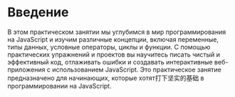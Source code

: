 # Введение

В этом практическом занятии мы углубимся в мир программирования на JavaScript и изучим различные концепции, включая переменные, типы данных, условные операторы, циклы и функции. С помощью практических упражнений и проектов вы научитесь писать чистый и эффективный код, отлаживать ошибки и создавать интерактивные веб-приложения с использованием JavaScript. Это практическое занятие предназначено для начинающих, которые хотят打下坚实的基础 в программировании на JavaScript.
